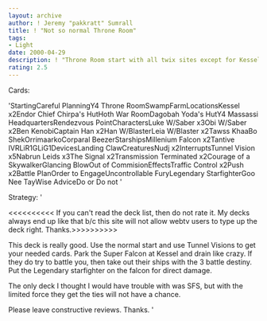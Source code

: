 ```yaml
---
layout: archive
author: ! Jeremy "pakkratt" Sumrall
title: ! "Not so normal Throne Room"
tags:
- Light
date: 2000-04-29
description: ! "Throne Room start with all twix sites except for Kessel.  With the mains I can beat down and also get some good drains with Kessel."
rating: 2.5
---
```

Cards: 

'StartingCareful PlanningY4 Throne RoomSwampFarmLocationsKessel x2Endor Chief Chirpa's HutHoth War RoomDagobah Yoda's HutY4 Massassi HeadquartersRendezvous PointCharactersLuke W/Saber x3Obi W/Saber x2Ben KenobiCaptain Han x2Han W/BlasterLeia W/Blaster x2Tawss KhaaBo ShekOrrimaarkoCorparal BeezerStarshipsMillenium Falcon x2Tantive IVRLiR1GLiG1DevicesLanding ClawCreaturesNudj x2InterruptsTunnel Vision x5Nabrun Leids x3The Signal x2Transmission Terminated x2Courage of a SkywalkerGlancing BlowOut of CommisionEffectsTraffic Control x2Push x2Battle PlanOrder to EngageUncontrollable FuryLegendary StarfighterGoo Nee TayWise AdviceDo or Do not '

Strategy: '


<<<<<<<<<<
If you can't read the deck list, then do not rate it.	My decks always end up like that b/c this site will not allow webtv users to type up the deck right.  Thanks.>>>>>>>>>>


This deck is really good.  Use the normal start and use Tunnel Visions to get your needed cards. Park the Super Falcon at Kessel and drain like crazy.	If they do try to battle you, then take out their ships with the 3 battle destiny.  Put the Legendary starfighter on the falcon for direct damage.

The only deck I thought I would have trouble with was SFS, but with the limited force they get the ties will not have a chance.

Please leave constructive reviews.  Thanks.  '